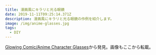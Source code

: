 ```yaml
---
title: 漫画風にキラリと光る眼鏡
date: 2019-11-11T09:25:14.371Z
description: 漫画風にキラリと光る眼鏡の作例を紹介します。
image: /img/anime-glasses.jpg
tags:
  - DIY
---
```

[Glowing Comic/Anime Character Glasses](https://www.instructables.com/id/Glowing-ComicAnime-Character-Glasses/)から発見。画像もここから転載。
